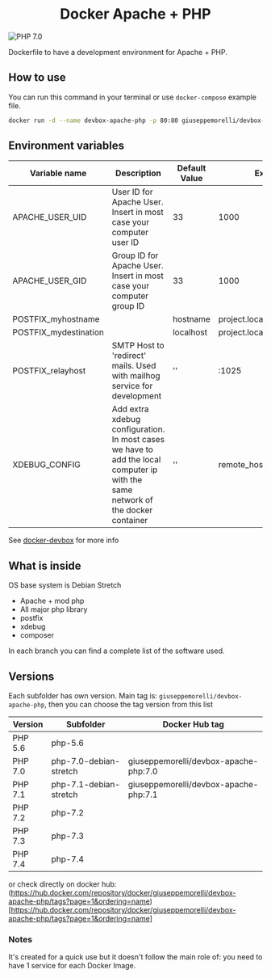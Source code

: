 <h1 align="center">Docker Apache + PHP</h1>

![PHP 7.0](https://github.com/giuseppemorelli/docker-devbox-apache-php/actions/workflows/php-7.0-debian-stretch.yml/badge.svg)


Dockerfile to have a development environment for Apache + PHP.

## How to use

You can run this command in your terminal or use `docker-compose` example file.

```bash
docker run -d --name devbox-apache-php -p 80:80 giuseppemorelli/devbox-apache-php:7.4 -v <your html project full path>:/var/www/html/
```

## Environment variables

| Variable name         | Description                                                  | Default Value | Example                  |
| --------------------- | ------------------------------------------------------------ | ------------- | ------------------------ |
| APACHE_USER_UID       | User ID for Apache User. Insert in most case your computer user ID | 33            | 1000                     |
| APACHE_USER_GID       | Group ID for Apache User. Insert in most case your computer group ID | 33            | 1000                     |
| POSTFIX_myhostname    |                                                              | hostname      | project.local            |
| POSTFIX_mydestination |                                                              | localhost     | project.local            |
| POSTFIX_relayhost     | SMTP Host to 'redirect' mails. Used with mailhog service for development | ''            | <mailhog-ip>:1025        |
| XDEBUG_CONFIG         | Add extra xdebug configuration.<br />In most cases we have to add the local computer ip with the same network of the docker container | ''            | remote_host=172.16.244.1 |

See [docker-devbox](https://github.com/giuseppemorelli/docker-devbox) for more info

## What is inside

OS base system is Debian Stretch

- Apache + mod php
- All major php library
- postfix
- xdebug
- composer

In each branch you can find a complete list of the software used.



## Versions

Each subfolder has own version. Main tag is: `giuseppemorelli/devbox-apache-php`, then you can choose the tag version from this list

| Version | Subfolder              | Docker Hub tag                        |
| ------- |------------------------|---------------------------------------|
| PHP 5.6 | php-5.6                |                                       |
| PHP 7.0 | php-7.0-debian-stretch | giuseppemorelli/devbox-apache-php:7.0 |
| PHP 7.1 | php-7.1-debian-stretch | giuseppemorelli/devbox-apache-php:7.1 |
| PHP 7.2 | php-7.2                |                                       |
| PHP 7.3 | php-7.3                |                                       |
| PHP 7.4 | php-7.4                |                                       |

or check directly on docker hub: (https://hub.docker.com/repository/docker/giuseppemorelli/devbox-apache-php/tags?page=1&ordering=name)[https://hub.docker.com/repository/docker/giuseppemorelli/devbox-apache-php/tags?page=1&ordering=name]

### Notes

It's created for a quick use but it doesn't follow the main role of: you need to have 1 service for each Docker Image. 
